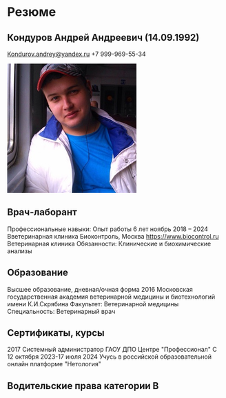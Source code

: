   # Резюме

## Кондуров Андрей Андреевич (14.09.1992)
Kondurov.andrey@yandex.ru
+7 999-969-55-34

![Alt text](<фото 2.jpg>)
## Врач-лаборант 
Профессиональные навыки:
Опыт работы 6 лет 
ноябрь 2018 – 2024
 	Вветеринарная клиника Биоконтроль, Москва
https://www.biocontrol.ru
Ветеринарная клиника
 	Обязанности:
 	Клинические и биохимические анализы
## Образование
Высшее образование, дневная/очная форма 2016	Московская государственная академия ветеринарной медицины и биотехнологий имени К.И.Скрябина
 	Факультет: Ветеринарной медицины
 	Специальность: Ветеринарный врач
## Сертификаты, курсы
2017	Системный администратор
 	ГАОУ ДПО Центре "Профессионал"
 С 12 октября 2023-17 июля 2024 Учусь в российской образовательной онлайн платформе "Нетология"
 ## Водительские права категории B